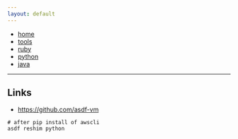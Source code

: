 ```yaml
---
layout: default
---
```

- [home](/index.md)
- [tools](/tools.md)
- [ruby](/lang-ruby.md)
- [python](/lang-python.md)
- [java](/lang-java.md)
---
## Links
- https://github.com/asdf-vm


```
# after pip install of awscli
asdf reshim python
```